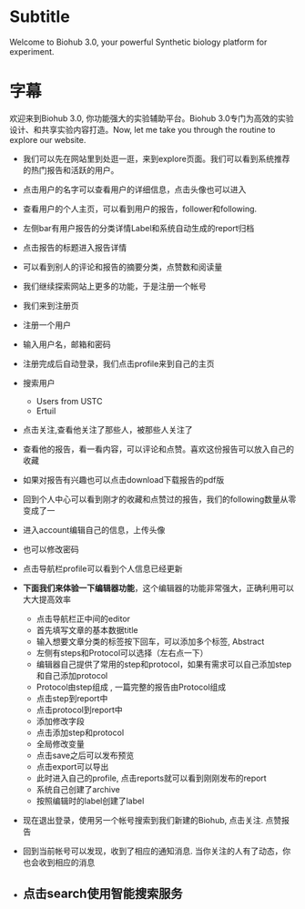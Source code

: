 # Subtitle

Welcome to Biohub 3.0,  your powerful Synthetic biology platform for experiment. 



# 字幕

欢迎来到Biohub 3.0, 你功能强大的实验辅助平台。Biohub 3.0专门为高效的实验设计、和共享实验内容打造。Now, let me take you through the routine to explore our website. 

- 我们可以先在网站里到处逛一逛，来到explore页面。我们可以看到系统推荐的热门报告和活跃的用户。
- 点击用户的名字可以查看用户的详细信息，点击头像也可以进入
- 查看用户的个人主页，可以看到用户的报告，follower和following.
- 左侧bar有用户报告的分类详情Label和系统自动生成的report归档
- 点击报告的标题进入报告详情
- 可以看到别人的评论和报告的摘要分类，点赞数和阅读量



- 我们继续探索网站上更多的功能，于是注册一个帐号
- 我们来到注册页
- 注册一个用户
- 输入用户名，邮箱和密码
- 注册完成后自动登录，我们点击profile来到自己的主页
- 搜索用户
  - Users from USTC
  - Ertuil
- 点击关注,查看他关注了那些人，被那些人关注了
- 查看他的报告，看一看内容，可以评论和点赞。喜欢这份报告可以放入自己的收藏
- 如果对报告有兴趣也可以点击download下载报告的pdf版
- 回到个人中心可以看到刚才的收藏和点赞过的报告，我们的following数量从零变成了一
- 进入account编辑自己的信息，上传头像
- 也可以修改密码
- 点击导航栏profile可以看到个人信息已经更新
- **下面我们来体验一下编辑器功能**，这个编辑器的功能非常强大，正确利用可以大大提高效率
  - 点击导航栏正中间的editor
  - 首先填写文章的基本数据title
  - 输入想要文章分类的标签按下回车，可以添加多个标签, Abstract
  - 左侧有steps和Protocol可以选择（左右点一下）
  - 编辑器自己提供了常用的step和protocol，如果有需求可以自己添加step和自己添加protocol
  - Protocol由step组成 , 一篇完整的报告由Protocol组成
  - 点击step到report中
  - 点击protocol到report中
  - 添加修改字段
  - 点击添加step和protocol
  - 全局修改变量
  - 点击save之后可以发布预览
  - 点击export可以导出
  - 此时进入自己的profile, 点击reports就可以看到刚刚发布的report
  - 系统自己创建了archive
  - 按照编辑时的label创建了label
- 现在退出登录，使用另一个帐号搜索到我们新建的Biohub, 点击关注. 点赞报告
- 回到当前帐号可以发现，收到了相应的通知消息. 当你关注的人有了动态，你也会收到相应的消息



- **点击search使用智能搜索服务**
  - 















